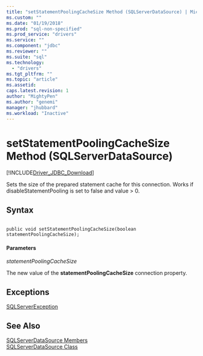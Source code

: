 ```yaml
---
title: "setStatementPoolingCacheSize Method (SQLServerDataSource) | Microsoft Docs"
ms.custom: ""
ms.date: "01/19/2018"
ms.prod: "sql-non-specified"
ms.prod_service: "drivers"
ms.service: ""
ms.component: "jdbc"
ms.reviewer: ""
ms.suite: "sql"
ms.technology: 
  - "drivers"
ms.tgt_pltfrm: ""
ms.topic: "article"
ms.assetid:
caps.latest.revision: 1
author: "MightyPen"
ms.author: "genemi"
manager: "jhubbard"
ms.workload: "Inactive"
---
```

# setStatementPoolingCacheSize Method (SQLServerDataSource)
[!INCLUDE[Driver_JDBC_Download](../../../includes/driver_jdbc_download.md)]

  Sets the size of the prepared statement cache for this connection. Works if disableStatementPooling is set to false and value > 0.
  
## Syntax  
  
```

public void setStatementPoolingCacheSize(boolean statementPoolingCacheSize);  
```  
  
#### Parameters  
 *statementPoolingCacheSize*  
  
 The new value of the **statementPoolingCacheSize** connection property.  

## Exceptions  
 [SQLServerException](../../../connect/jdbc/reference/sqlserverexception-class.md)  
  
## See Also  
 [SQLServerDataSource Members](../../../connect/jdbc/reference/sqlserverdatasource-members.md)   
 [SQLServerDataSource Class](../../../connect/jdbc/reference/sqlserverdatasource-class.md)  
  
  
